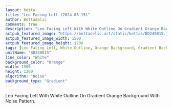 ```yaml
---
layout: betta
title: "Leo Facing Left (2024-08-15)"
author: Bettadelic
comments: true
description: "Leo Facing Left With White Outline On Gradient Orange Background With Noise Pattern."
actpub_featured_image: "https://bettadelic.art/static/bettas/BD240815.jpg"
actpub_featured_image_width: 1500
actpub_featured_image_height: 1200
tags: [Leo Facing Left, White Outline, Orange Background, Gradient Background Pattern, Noise Pattern, August 2024]
unitName: "BD240815"
line_color: "White"
background_color: "Orange"
width: 1500
height: 1200
algorithm: "Noise"
background_type: "Gradient"
---
```


Leo Facing Left With White Outline On Gradient Orange Background With Noise Pattern.
